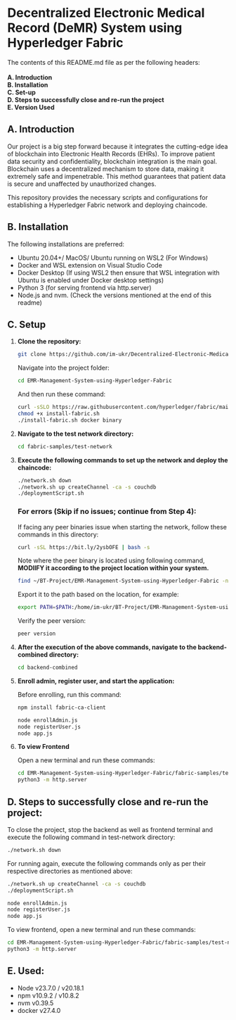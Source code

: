 # Decentralized Electronic Medical Record (DeMR) System using Hyperledger Fabric

The contents of this README.md file as per the following headers:<br><br>
<b>A. Introduction <br>
B. Installation <br>
C. Set-up <br>
D. Steps to successfully close and re-run the project <br>
E. Version Used <br></b>

## A. Introduction

Our project is a big step forward because it integrates the cutting-edge idea of blockchain into Electronic Health Records (EHRs). To improve patient data security and confidentiality, blockchain integration is the main goal. Blockchain uses a decentralized mechanism to store data, making it extremely safe and impenetrable. This method guarantees that patient data is secure and unaffected by unauthorized changes.

This repository provides the necessary scripts and configurations for establishing a Hyperledger Fabric network and deploying chaincode.

## B. Installation
The following installations are preferred:
- Ubuntu 20.04+/ MacOS/ Ubuntu running on WSL2 (For Windows)
- Docker and WSL extension on Visual Studio Code
- Docker Desktop (If using WSL2 then ensure that WSL integration with Ubuntu is enabled under Docker desktop settings)
- Python 3 (for serving frontend via http.server)
- Node.js and nvm. (Check the versions mentioned at the end of this readme)

## C. Setup

1. **Clone the repository:**

   ```bash
   git clone https://github.com/im-ukr/Decentralized-Electronic-Medical-Records-DeMR-System.git
   ```
   Navigate into the project folder:
    ```bash
   cd EMR-Management-System-using-Hyperledger-Fabric
   ```
   And then run these command:
    ```bash
   curl -sSLO https://raw.githubusercontent.com/hyperledger/fabric/main/scripts/install-fabric.sh
   chmod +x install-fabric.sh
   ./install-fabric.sh docker binary
   ```

3. **Navigate to the test network directory:**

   ```bash
   cd fabric-samples/test-network
   ```
   
5. **Execute the following commands to set up the network and deploy the chaincode:**

   ```bash
   ./network.sh down
   ./network.sh up createChannel -ca -s couchdb
   ./deploymentScript.sh
   ```
   ### For errors (Skip if no issues; continue from Step 4):
   If facing any peer binaries issue when starting the network, follow these commands in this directory:
   ```bash
   curl -sSL https://bit.ly/2ysbOFE | bash -s
   ```
   Note where the peer binary is located using following command, **MODIIFY it according to the project location within your system.**
   ```bash
   find ~/BT-Project/EMR-Management-System-using-Hyperledger-Fabric -name peer
   ```
   Export it to the path based on the location, for example:
   ```bash
   export PATH=$PATH:/home/im-ukr/BT-Project/EMR-Management-System-using-Hyperledger-Fabric/fabric-samples/test-network/fabric-samples/bin
   ```
   Verify the peer version:
   ```bash
   peer version
   ```

6. **After the execution of the above commands, navigate to the backend-combined directory:**

   ```bash
   cd backend-combined
   ```

7. **Enroll admin, register user, and start the application:**

   Before enrolling, run this command:
   ```bash
   npm install fabric-ca-client
   ```
   ```bash
   node enrollAdmin.js
   node registerUser.js
   node app.js
   ```

8. **To view Frontend**

   Open a new terminal and run these commands:
   ```bash
   cd EMR-Management-System-using-Hyperledger-Fabric/fabric-samples/test-network/frontend
   python3 -m http.server
   ```

## D. Steps to successfully close and re-run the project:
To close the project, stop the backend as well as frontend terminal and execute the following command in test-network directory:
   ```bash
   ./network.sh down
   ```
For running again, execute the following commands only as per their respective directories as mentioned above:
   ```bash
   ./network.sh up createChannel -ca -s couchdb
   ./deploymentScript.sh
   ```
   ```bash
   node enrollAdmin.js
   node registerUser.js
   node app.js
   ```
To view frontend, open a new terminal and run these commands:
   ```bash
   cd EMR-Management-System-using-Hyperledger-Fabric/fabric-samples/test-network/frontend
   python3 -m http.server
   ```
## E. Used:
- Node v23.7.0 / v20.18.1
- npm v10.9.2 / v10.8.2
- nvm v0.39.5
- docker v27.4.0
